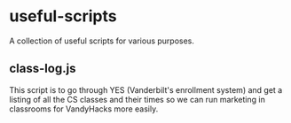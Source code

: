 # useful-scripts

A collection of useful scripts for various purposes.

## class-log.js

This script is to go through YES (Vanderbilt's enrollment system) and get a listing of all the CS classes and their times so we can run marketing in classrooms for VandyHacks more easily.
